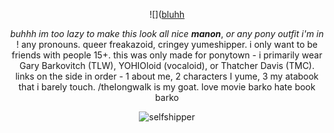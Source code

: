 <div align="center">

![]([bluhh](https://media1.tenor.com/m/x5Wyg25v5-QAAAAC/gary-barkovitch-the-long-walk.gif)

*buhhh im too lazy to make this look all nice*
***manon***, *or any pony outfit i'm in* ! any pronouns. queer freakazoid, cringey yumeshipper.
i only want to be friends with people 15+.
this was only made for ponytown - i primarily wear Gary Barkovitch (TLW), YOHIOloid (vocaloid), or Thatcher Davis (TMC).
links on the side in order - 1 about me, 2 characters I yume, 3 my atabook that i barely touch.
/theIongwalk is my goat. love movie barko hate book barko

![selfshipper](https://64.media.tumblr.com/6a795ed80a482ffccedfc500dd6cfdab/ce41586a4d403397-5f/s250x400/189d2921739add539a9ada067557fb838d34f368.gifv)
